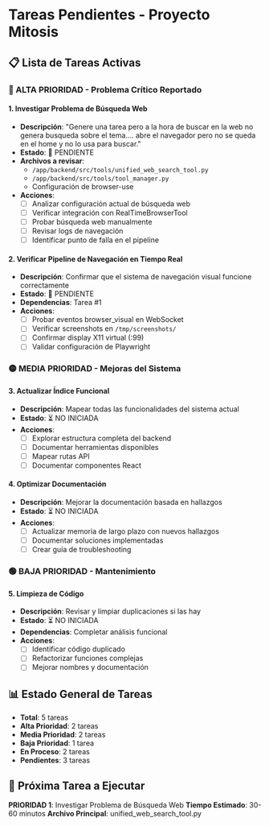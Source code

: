 # Tareas Pendientes - Proyecto Mitosis

## 📋 Lista de Tareas Activas

### 🔴 ALTA PRIORIDAD - Problema Crítico Reportado

#### 1. **Investigar Problema de Búsqueda Web** 
- **Descripción**: "Genere una tarea pero a la hora de buscar en la web no genera busqueda sobre el tema.... abre el navegador pero no se queda en el home y no lo usa para buscar."
- **Estado**: 🔄 PENDIENTE
- **Archivos a revisar**:
  - `/app/backend/src/tools/unified_web_search_tool.py`
  - `/app/backend/src/tools/tool_manager.py`
  - Configuración de browser-use
- **Acciones**:
  - [ ] Analizar configuración actual de búsqueda web
  - [ ] Verificar integración con RealTimeBrowserTool
  - [ ] Probar búsqueda web manualmente
  - [ ] Revisar logs de navegación
  - [ ] Identificar punto de falla en el pipeline

#### 2. **Verificar Pipeline de Navegación en Tiempo Real**
- **Descripción**: Confirmar que el sistema de navegación visual funcione correctamente
- **Estado**: 🔄 PENDIENTE  
- **Dependencias**: Tarea #1
- **Acciones**:
  - [ ] Probar eventos browser_visual en WebSocket
  - [ ] Verificar screenshots en `/tmp/screenshots/`
  - [ ] Confirmar display X11 virtual (:99)
  - [ ] Validar configuración de Playwright

### 🟡 MEDIA PRIORIDAD - Mejoras del Sistema

#### 3. **Actualizar Índice Funcional**
- **Descripción**: Mapear todas las funcionalidades del sistema actual
- **Estado**: ⏳ NO INICIADA
- **Acciones**:
  - [ ] Explorar estructura completa del backend
  - [ ] Documentar herramientas disponibles
  - [ ] Mapear rutas API
  - [ ] Documentar componentes React

#### 4. **Optimizar Documentación**
- **Descripción**: Mejorar la documentación basada en hallazgos
- **Estado**: ⏳ NO INICIADA
- **Acciones**:
  - [ ] Actualizar memoria de largo plazo con nuevos hallazgos
  - [ ] Documentar soluciones implementadas
  - [ ] Crear guía de troubleshooting

### 🟢 BAJA PRIORIDAD - Mantenimiento

#### 5. **Limpieza de Código**
- **Descripción**: Revisar y limpiar duplicaciones si las hay
- **Estado**: ⏳ NO INICIADA
- **Dependencias**: Completar análisis funcional
- **Acciones**:
  - [ ] Identificar código duplicado
  - [ ] Refactorizar funciones complejas
  - [ ] Mejorar nombres y documentación

## 📊 Estado General de Tareas
- **Total**: 5 tareas
- **Alta Prioridad**: 2 tareas  
- **Media Prioridad**: 2 tareas
- **Baja Prioridad**: 1 tarea
- **En Proceso**: 2 tareas
- **Pendientes**: 3 tareas

## 🎯 Próxima Tarea a Ejecutar
**PRIORIDAD 1**: Investigar Problema de Búsqueda Web
**Tiempo Estimado**: 30-60 minutos
**Archivo Principal**: unified_web_search_tool.py